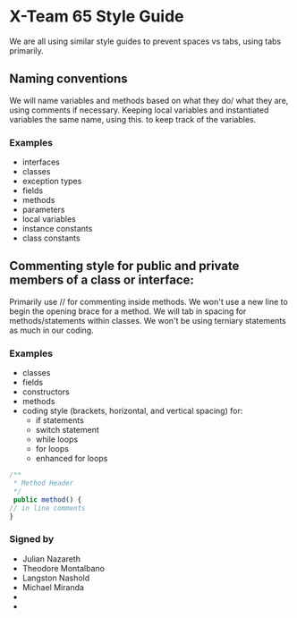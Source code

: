 # X-Team 65 Style Guide




We are all using similar style guides to prevent spaces vs tabs, using tabs primarily. 

## Naming conventions

We will name variables and methods based on what they do/ what they are, using comments if necessary. Keeping local variables and instantiated variables the same name, using this. to keep track of the variables.

### Examples
* interfaces
* classes
* exception types
* fields
* methods
* parameters
* local variables
* instance constants
* class constants

## Commenting style for public and private members of a class or interface:

Primarily use // for commenting inside methods. We won't use a new line to begin the opening brace for a method. We will tab in spacing for methods/statements within classes. We won't be using terniary statements as much in our coding.

### Examples

* classes
* fields
* constructors
* methods
* coding style (brackets, horizontal, and vertical spacing) for:
  * if statements
  * switch statement
  * while loops
  * for loops
  * enhanced for loops
  
```javascript
/**
 * Method Header
 */
 public method() {
// in line comments
}
```




### Signed by
* Julian Nazareth
* Theodore Montalbano
* Langston Nashold
* Michael Miranda
*
*
